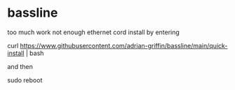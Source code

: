 # bassline
too much work not enough ethernet cord
install by entering 

curl https://www.githubusercontent.com/adrian-griffin/bassline/main/quick-install | bash

and then

sudo reboot
